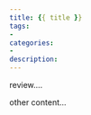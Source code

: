 ```yaml
---
title: {{ title }}
tags:
- 
categories:
- 
description:
---
```


review....

<!-- more -->

other content...

